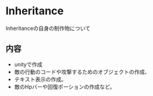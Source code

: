 # Inheritance
Inheritanceの自身の制作物について

##  内容

- unityで作成
- 敵の行動のコードや攻撃するためのオブジェクトの作成、
- テキスト表示の作成。
- 敵のHpバーや回復ポーションの作成など。
